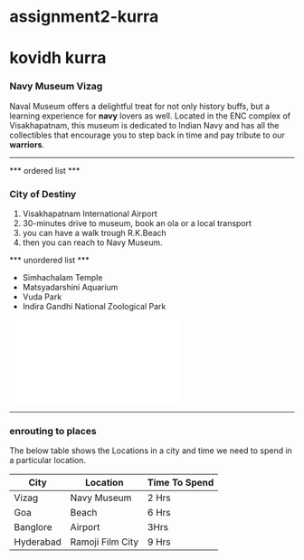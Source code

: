 # assignment2-kurra
# kovidh kurra
### Navy Museum Vizag ###
Naval Museum offers a delightful treat for not only history buffs, but a learning experience for **navy** lovers as well. Located in the ENC complex of Visakhapatnam, this museum is dedicated to Indian Navy and has all the collectibles that encourage you to step back in time and pay tribute to our **warriors**.
***

*** ordered list ***
### City of Destiny 
1. Visakhapatnam International Airport
2. 30-minutes drive to museum, book an ola or a local transport
3. you can have a walk trough R.K.Beach
4. then you can reach to Navy Museum.

*** unordered list ***
* Simhachalam Temple
* Matsyadarshini Aquarium
* Vuda Park
* Indira Gandhi National Zoological Park

![AboutMe.md](AboutMe.md)

***

### enrouting to places
The below table shows the Locations in a city and time we need to spend in a particular location.

|City |  Location | Time To Spend |
|    --- |       --- |          --- |
|Vizag|  Navy Museum|  2 Hrs |
Goa| Beach|6 Hrs|
|Banglore|   Airport|    3Hrs|
Hyderabad| Ramoji Film City| 9 Hrs|
